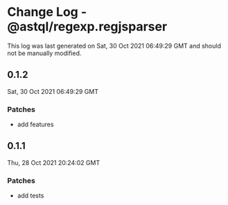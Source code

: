 # Change Log - @astql/regexp.regjsparser

This log was last generated on Sat, 30 Oct 2021 06:49:29 GMT and should not be manually modified.

## 0.1.2
Sat, 30 Oct 2021 06:49:29 GMT

### Patches

- add features

## 0.1.1
Thu, 28 Oct 2021 20:24:02 GMT

### Patches

- add tests

